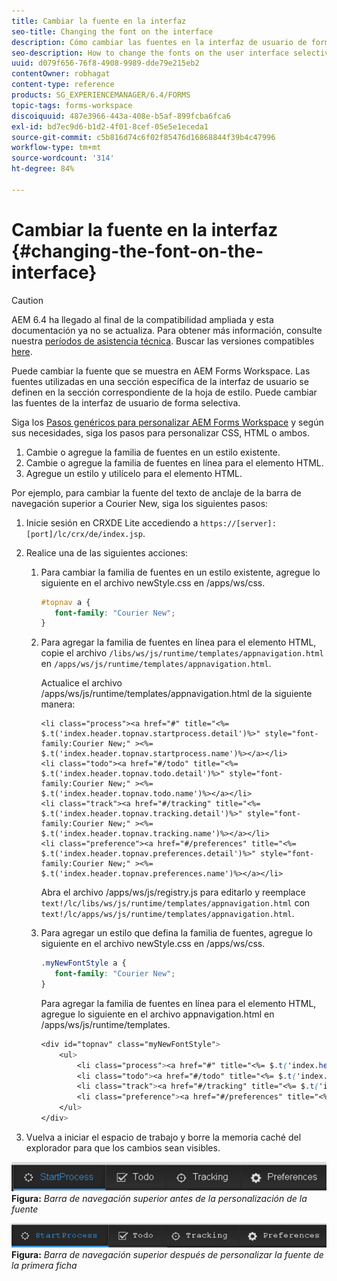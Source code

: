 ```yaml
---
title: Cambiar la fuente en la interfaz
seo-title: Changing the font on the interface
description: Cómo cambiar las fuentes en la interfaz de usuario de forma selectiva.
seo-description: How to change the fonts on the user interface selectively.
uuid: d079f656-76f8-4908-9989-dde79e215eb2
contentOwner: robhagat
content-type: reference
products: SG_EXPERIENCEMANAGER/6.4/FORMS
topic-tags: forms-workspace
discoiquuid: 487e3966-443a-408e-b5af-899fcba6fca6
exl-id: bd7ec9d6-b1d2-4f01-8cef-05e5e1eceda1
source-git-commit: c5b816d74c6f02f85476d16868844f39b4c47996
workflow-type: tm+mt
source-wordcount: '314'
ht-degree: 84%

---
```


# Cambiar la fuente en la interfaz {#changing-the-font-on-the-interface}

>[!CAUTION]
>
>AEM 6.4 ha llegado al final de la compatibilidad ampliada y esta documentación ya no se actualiza. Para obtener más información, consulte nuestra [períodos de asistencia técnica](https://helpx.adobe.com/es/support/programs/eol-matrix.html). Buscar las versiones compatibles [here](https://experienceleague.adobe.com/docs/).

Puede cambiar la fuente que se muestra en AEM Forms Workspace. Las fuentes utilizadas en una sección específica de la interfaz de usuario se definen en la sección correspondiente de la hoja de estilo. Puede cambiar las fuentes de la interfaz de usuario de forma selectiva.

Siga los [Pasos genéricos para personalizar AEM Forms Workspace](/help/forms/using/generic-steps-html-workspace-customization.md) y según sus necesidades, siga los pasos para personalizar CSS, HTML o ambos.

1. Cambie o agregue la familia de fuentes en un estilo existente.
1. Cambie o agregue la familia de fuentes en línea para el elemento HTML.
1. Agregue un estilo y utilícelo para el elemento HTML.

Por ejemplo, para cambiar la fuente del texto de anclaje de la barra de navegación superior a Courier New, siga los siguientes pasos:

1. Inicie sesión en CRXDE Lite accediendo a `https://[server]:[port]/lc/crx/de/index.jsp`.
1. Realice una de las siguientes acciones:

   1. Para cambiar la familia de fuentes en un estilo existente, agregue lo siguiente en el archivo newStyle.css en /apps/ws/css.

      ```css
      #topnav a {
         font-family: "Courier New";
      }
      ```

   1. Para agregar la familia de fuentes en línea para el elemento HTML, copie el archivo `/libs/ws/js/runtime/templates/appnavigation.html` en `/apps/ws/js/runtime/templates/appnavigation.html`.

      Actualice el archivo /apps/ws/js/runtime/templates/appnavigation.html de la siguiente manera:

      ```
      <li class="process"><a href="#" title="<%= $.t('index.header.topnav.startprocess.detail')%>" style="font-family:Courier New;" ><%= $.t('index.header.topnav.startprocess.name')%></a></li>
      <li class="todo"><a href="#/todo" title="<%= $.t('index.header.topnav.todo.detail')%>" style="font-family:Courier New;" ><%= $.t('index.header.topnav.todo.name')%></a></li>
      <li class="track"><a href="#/tracking" title="<%= $.t('index.header.topnav.tracking.detail')%>" style="font-family:Courier New;" ><%= $.t('index.header.topnav.tracking.name')%></a></li>
      <li class="preference"><a href="#/preferences" title="<%= $.t('index.header.topnav.preferences.detail')%>" style="font-family:Courier New;" ><%= $.t('index.header.topnav.preferences.name')%></a></li>
      ```

      Abra el archivo /apps/ws/js/registry.js para editarlo y reemplace `text!/lc/libs/ws/js/runtime/templates/appnavigation.html` con `text!/lc/apps/ws/js/runtime/templates/appnavigation.html`.

   1. Para agregar un estilo que defina la familia de fuentes, agregue lo siguiente en el archivo newStyle.css en /apps/ws/css.

      ```css
      .myNewFontStyle a {
         font-family: "Courier New";
      }
      ```

      Para agregar la familia de fuentes en línea para el elemento HTML, agregue lo siguiente en el archivo appnavigation.html en /apps/ws/js/runtime/templates.

      ```css
      <div id="topnav" class="myNewFontStyle">
          <ul>
              <li class="process"><a href="#" title="<%= $.t('index.header.topnav.startprocess.detail')%>" ><%= $.t('index.header.topnav.startprocess.name')%></a></li>
              <li class="todo"><a href="#/todo" title="<%= $.t('index.header.topnav.todo.detail')%>"><%= $.t('index.header.topnav.todo.name')%></a></li>
              <li class="track"><a href="#/tracking" title="<%= $.t('index.header.topnav.tracking.detail')%>" ><%= $.t('index.header.topnav.tracking.name')%></a></li>
              <li class="preference"><a href="#/preferences" title="<%= $.t('index.header.topnav.preferences.detail')%>" ><%= $.t('index.header.topnav.preferences.name')%></a></li>
          </ul>
      </div>
      ```

1. Vuelva a iniciar el espacio de trabajo y borre la memoria caché del explorador para que los cambios sean visibles.

![change_font_before](assets/change_font_before.png)
**Figura:** *Barra de navegación superior antes de la personalización de la fuente*

![change_font_after](assets/change_font_after.png)
**Figura:** *Barra de navegación superior después de personalizar la fuente de la primera ficha*
